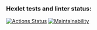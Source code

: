 ### Hexlet tests and linter status:
[![Actions Status](https://github.com/nweb-work/php-project-lvl1/workflows/hexlet-check/badge.svg)](https://github.com/nweb-work/php-project-lvl1/actions)
[![Maintainability](https://api.codeclimate.com/v1/badges/a99a88d28ad37a79dbf6/maintainability)](https://codeclimate.com/github/codeclimate/codeclimate/maintainability)